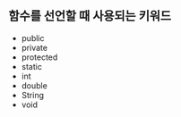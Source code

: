 <h2>함수를 선언할 때 사용되는 키워드</h2> 

* public
* private
* protected
* static
* int
* double
* String
* void


